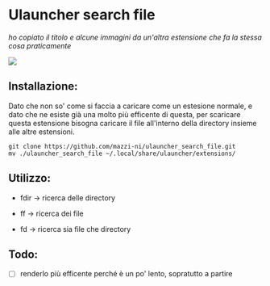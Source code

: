 # Ulauncher search file

*ho copiato il titolo e alcune immagini da un'altra estensione che fa la stessa cosa praticamente*

![](/home/mazzi/Documenti/project/python-project/ulauncher_search_files/readme/ulancher.png)

## Installazione:

Dato che non so' come si faccia a caricare come un estesione normale, e dato che ne esiste già una molto più efficente di questa, per scaricare questa estensione bisogna caricare il file all'interno della directory insieme alle altre estensioni. 

```shell
git clone https://github.com/mazzi-ni/ulauncher_search_file.git
mv ./ulauncher_search_file ~/.local/share/ulauncher/extensions/ 
```

## Utilizzo:

- fdir → ricerca delle directory

- ff → ricerca dei file

- fd → ricerca sia file che directory

## Todo:

- [ ] renderlo più efficente perché è un po' lento, sopratutto a partire 


